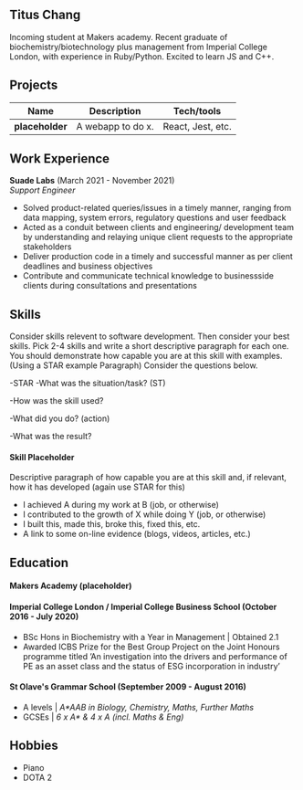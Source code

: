 ## Titus Chang

Incoming student at Makers academy. Recent graduate of biochemistry/biotechnology plus management from Imperial College London, with experience in Ruby/Python. Excited to learn JS and C++. 


## Projects

| Name                         | Description       | Tech/tools        |
| ---------------------------- | ----------------- | ----------------- |
| **placeholder**              | A webapp to do x. | React, Jest, etc. |

## Work Experience

**Suade Labs** (March 2021 - November 2021)  
_Support Engineer_

- Solved product-related queries/issues in a timely
manner, ranging from data mapping, system errors, regulatory
questions and user feedback
- Acted as a conduit between clients and engineering/
development team by understanding and relaying unique
client requests to the appropriate stakeholders
- Deliver production code in a timely and successful manner
as per client deadlines and business objectives
- Contribute and communicate technical knowledge to businessside
clients during consultations and presentations

## Skills

Consider skills relevent to software development. Then consider your best skills. Pick 2-4 skills and write a short descriptive paragraph for each one. You should demonstrate how capable you are at this skill with examples.
(Using a STAR example Paragraph) Consider the questions below.

-STAR
-What was the situation/task? (ST)

-How was the skill used?

-What did you do? (action)

-What was the result?

#### Skill Placeholder

Descriptive paragraph of how capable you are at this skill and, if relevant, how it has developed (again use STAR for this)

- I achieved A during my work at B (job, or otherwise)
- I contributed to the growth of X while doing Y (job, or otherwise)
- I built this, made this, broke this, fixed this, etc.
- A link to some on-line evidence (blogs, videos, articles, etc.)

## Education

#### Makers Academy (placeholder)

#### Imperial College London / Imperial College Business School (October 2016 - July 2020)
- BSc Hons in Biochemistry with a Year in Management | Obtained 2.1
- Awarded ICBS Prize for the Best Group Project on the Joint Honours programme titled ’An investigation into the drivers and performance of PE as an asset class and the status of ESG incorporation in industry’

#### St Olave's Grammar School (September 2009 - August 2016)
- A levels | _A*AAB in Biology, Chemistry, Maths, Further Maths_ 
- GCSEs | _6 x A* & 4 x A (incl. Maths & Eng)_

## Hobbies
- Piano
- DOTA 2
